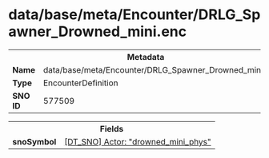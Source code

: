 <h1>data/base/meta/Encounter/DRLG_Spawner_Drowned_mini.enc</h1><table><tr><th colspan="100%">Metadata</th></tr><tr><td><b>Name</b></td><td>data/base/meta/Encounter/DRLG_Spawner_Drowned_mini.enc</td></tr><tr><td><b>Type</b></td><td>EncounterDefinition</td></tr><tr><td><b>SNO ID</b></td><td>577509</td></tr></table>

<table><tr><th colspan="100%">Fields</th></tr><tr><td><b>snoSymbol</b></td><td><a href="..\Actor\drowned_mini_phys.acr">[DT_SNO] Actor: "drowned_mini_phys"</a></td></tr></table>

